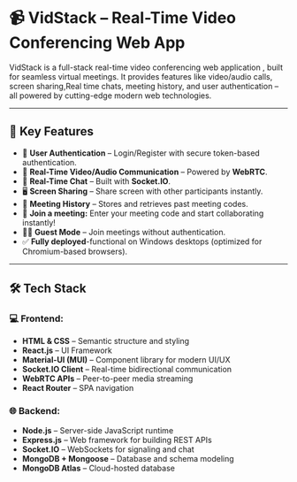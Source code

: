 # 📹 VidStack – Real-Time Video Conferencing Web App

VidStack is a full-stack real-time video conferencing web application , built for seamless virtual meetings. It provides features like video/audio calls, screen sharing,Real time  chats, meeting history, and user authentication – all powered by cutting-edge modern web technologies.

---


## 📌 Key Features

- 🔐 **User Authentication** – Login/Register with secure token-based authentication.
- 🎥 **Real-Time Video/Audio Communication** – Powered by **WebRTC**.
- 💬 **Real-Time Chat** – Built with **Socket.IO**.
- 🖥️ **Screen Sharing** – Share screen with other participants instantly.
- 📜 **Meeting History** – Stores and retrieves past meeting codes.
- 🔗 **Join a meeting:** Enter your meeting code and start collaborating instantly!
- 🧑‍💼 **Guest Mode** – Join meetings without authentication.
- ✅ **Fully deployed**-functional on Windows desktops (optimized for Chromium-based browsers).

---

## 🛠️ Tech Stack

### 💻 Frontend:
- **HTML & CSS** – Semantic structure and styling
- **React.js** – UI Framework
- **Material-UI (MUI)** – Component library for modern UI/UX
- **Socket.IO Client** – Real-time bidirectional communication
- **WebRTC APIs** – Peer-to-peer media streaming
- **React Router** – SPA navigation

### 🌐 Backend:
- **Node.js** – Server-side JavaScript runtime
- **Express.js** – Web framework for building REST APIs
- **Socket.IO** – WebSockets for signaling and chat
- **MongoDB + Mongoose** – Database and schema modeling
- **MongoDB Atlas** – Cloud-hosted database


